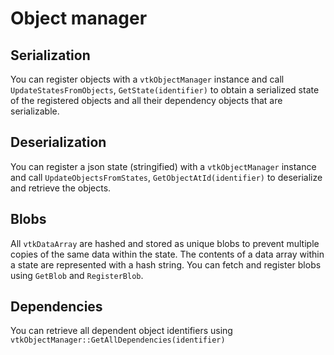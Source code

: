 # Object manager

## Serialization
You can register objects with a `vtkObjectManager` instance and call
`UpdateStatesFromObjects`, `GetState(identifier)` to obtain a serialized state of
the registered objects and all their dependency objects that are
serializable.

## Deserialization
You can register a json state (stringified) with a `vtkObjectManager` instance
and call `UpdateObjectsFromStates`, `GetObjectAtId(identifier)` to deserialize and
retrieve the objects.

## Blobs
All `vtkDataArray` are hashed and stored as unique blobs to prevent
multiple copies of the same data within the state. The contents of a data array
within a state are represented with a hash string. You can fetch and register
blobs using `GetBlob` and `RegisterBlob`.

## Dependencies
You can retrieve all dependent object identifiers using
`vtkObjectManager::GetAllDependencies(identifier)`
